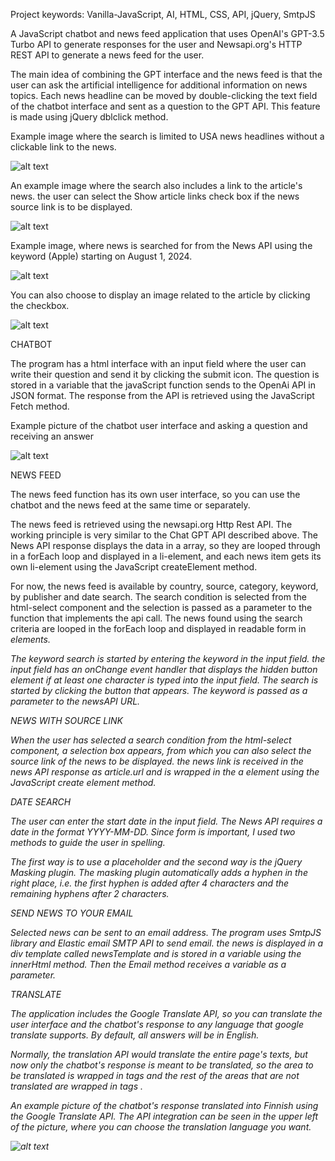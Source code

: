 Project keywords: Vanilla-JavaScript, AI, HTML, CSS, API, jQuery, SmtpJS

A JavaScript chatbot and news feed application that uses OpenAI's GPT-3.5 Turbo API to generate responses for the user and Newsapi.org's HTTP REST API to generate a news feed for the user.

The main idea of ​​combining the GPT interface and the news feed is that the user can ask the artificial intelligence for additional information on news topics. Each news headline can be moved by double-clicking the text field of the chatbot interface and sent as a question to the GPT API.
This feature is made using jQuery dblclick method.

Example image where the search is limited to USA news headlines without a clickable link to the news.

![alt text](images/usaHeadlines.png)

An example image where the search also includes a link to the article's news. the user can select the Show article links check box if the news source link is to be displayed.

![alt text](images/usaHeadlinesLink.png)


Example image, where news is searched for from the News API using the keyword (Apple) starting on August 1, 2024.

![alt text](images/bykeyword.png)

You can also choose to display an image related to the article by clicking the checkbox.

![alt text](images/articleImg.png)


CHATBOT

The program has a html interface with an input field where the user can write their question and send it by clicking the submit icon. The question is stored in a variable that the javaScript function sends to the OpenAi API in JSON format. The response from the API is retrieved using the JavaScript Fetch method.

Example picture of the chatbot user interface and asking a question and receiving an answer

![alt text](images/chatbotApple.png)

NEWS FEED

The news feed function has its own user interface, so you can use the chatbot and the news feed at the same time or separately.

The news feed is retrieved using the newsapi.org Http Rest API. The working principle is very similar to the Chat GPT API described above. The News API response displays the data in a array, so they are looped through in a forEach loop and displayed in a li-element, and each news item gets its own li-element using the JavaScript createElement method.

For now, the news feed is available by country, source, category, keyword, by publisher and date search.
The search condition is selected from the html-select component and the selection is passed as a parameter to the function that implements the api call. The news found using the search criteria are looped in the forEach loop and displayed in readable form in <i> elements.

The keyword search is started by entering the keyword in the input field. the input field has an onChange event handler that displays the hidden button element if at least one character is typed into the input field. The search is started by clicking the button that appears.
The keyword is passed as a parameter to the newsAPI URL.

NEWS WITH SOURCE LINK

When the user has selected a search condition from the html-select component, a selection box appears, from which you can also select the source link of the news to be displayed.
the news link is received in the news API response as article.url and is wrapped in the a element using the JavaScript create element method.

DATE SEARCH

The user can enter the start date in the input field. The News API requires a date in the format YYYY-MM-DD. Since form is important, I used two methods to guide the user in spelling.

The first way is to use a placeholder and the second way is the jQuery Masking plugin.
The masking plugin automatically adds a hyphen in the right place, i.e. the first hyphen is added after 4 characters and the remaining hyphens after 2 characters.

SEND NEWS TO YOUR EMAIL

Selected news can be sent to an email address. The program uses SmtpJS library and Elastic email SMTP API to send email. the news is displayed in a div template called newsTemplate and is stored in a variable using the innerHtml method. Then the Email method receives a variable as a parameter.

TRANSLATE

The application includes the Google Translate API, so you can translate the user interface and the chatbot's response to any language that google translate supports. By default, all answers will be in English.

Normally, the translation API would translate the entire page's texts, but now only the chatbot's response is meant to be translated, so the area to be translated is wrapped in <span class="translate"> tags and the rest of the areas that are not translated are wrapped in <span class="notranslate"> tags .

An example picture of the chatbot's response translated into Finnish using the Google Translate API.
The API integration can be seen in the upper left of the picture, where you can choose the translation language you want.

![alt text](images/chatbottranslate.png)





